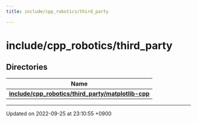 ```yaml
---
title: include/cpp_robotics/third_party

---
```


# include/cpp_robotics/third_party



## Directories

| Name           |
| -------------- |
| **[include/cpp_robotics/third_party/matplotlib-cpp](/cpp_robotics_core/doxybook/Files/dir_a7155bf4064cccc59f17442dcf7f6c41/#dir-include/cpp-robotics/third-party/matplotlib-cpp)**  |






-------------------------------

Updated on 2022-09-25 at 23:10:55 +0900
